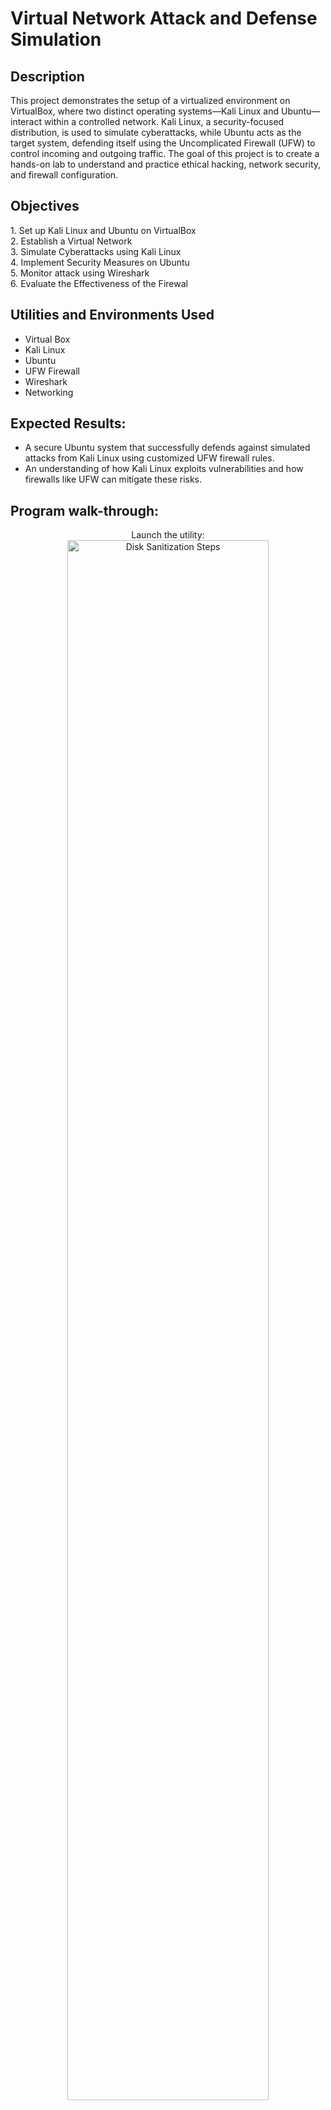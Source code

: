 <h1>Virtual Network Attack and Defense Simulation</h1>


<h2>Description</h2>
This project demonstrates the setup of a virtualized environment on VirtualBox, where two distinct operating systems—Kali Linux and Ubuntu—interact within a controlled network. Kali Linux, a security-focused distribution, is used to simulate cyberattacks, while Ubuntu acts as the target system, defending itself using the Uncomplicated Firewall (UFW) to control incoming and outgoing traffic. The goal of this project is to create a hands-on lab to understand and practice ethical hacking, network security, and firewall configuration.
<br />


<h2>Objectives</h2>
1. Set up Kali Linux and Ubuntu on VirtualBox <br />
2. Establish a Virtual Network <br />
3. Simulate Cyberattacks using Kali Linux <br />
4. Implement Security Measures on Ubuntu <br />
5. Monitor attack using Wireshark <br />
6. Evaluate the Effectiveness of the Firewal <br />

<h2> Utilities and Environments Used</h2>

- Virtual Box <br />
- Kali Linux <br />
- Ubuntu <br />
- UFW Firewall <br />
- Wireshark <br />
- Networking <br />


<h2>Expected Results:</h2>

- A secure Ubuntu system that successfully defends against simulated attacks from Kali Linux using customized UFW firewall rules. <br />
- An understanding of how Kali Linux exploits vulnerabilities and how firewalls like UFW can mitigate these risks. <br />

<h2>Program walk-through:</h2>

<p align="center">
Launch the utility: <br/>
<img src="https://i.imgur.com/62TgaWL.png" height="80%" width="80%" alt="Disk Sanitization Steps"/>
<br />
<br />
Select the disk:  <br/>
<img src="https://i.imgur.com/tcTyMUE.png" height="80%" width="80%" alt="Disk Sanitization Steps"/>
<br />
<br />
Enter the number of passes: <br/>
<img src="https://i.imgur.com/nCIbXbg.png" height="80%" width="80%" alt="Disk Sanitization Steps"/>
<br />
<br />
Confirm your selection:  <br/>
<img src="https://i.imgur.com/cdFHBiU.png" height="80%" width="80%" alt="Disk Sanitization Steps"/>
<br />
<br />
Wait for process to complete (may take some time):  <br/>
<img src="https://i.imgur.com/JL945Ga.png" height="80%" width="80%" alt="Disk Sanitization Steps"/>
<br />
<br />
Sanitization complete:  <br/>
<img src="https://i.imgur.com/K71yaM2.png" height="80%" width="80%" alt="Disk Sanitization Steps"/>
<br />
<br />
Observe the wiped disk:  <br/>
<img src="https://i.imgur.com/AeZkvFQ.png" height="80%" width="80%" alt="Disk Sanitization Steps"/>
</p>

<!--
 ```diff
- text in red
+ text in green
! text in orange
# text in gray
@@ text in purple (and bold)@@
```
--!>

